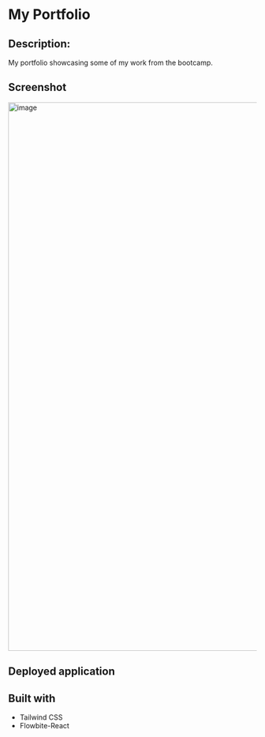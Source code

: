 # My Portfolio

## Description:
My portfolio showcasing some of my work from the bootcamp. 

## Screenshot
<img width="1111" alt="image" src="https://user-images.githubusercontent.com/100256384/182996028-f0714ae7-08a8-4b1d-bef2-a4e0e3019f10.png">


## Deployed application

## Built with
* Tailwind CSS
* Flowbite-React
